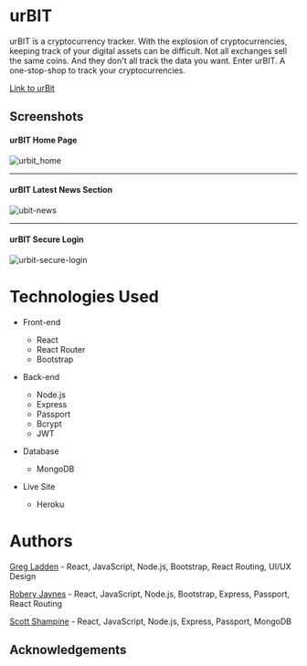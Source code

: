 # urBIT

urBIT is a cryptocurrency tracker. With the explosion of cryptocurrencies, keeping track of your digital assets can be difficult. Not all exchanges sell the same coins. And they don't all track the data you want. Enter urBIT. A one-stop-shop to track your cryptocurrencies. 

[Link to urBit](https://p3a.herokuapp.com/)

## Screenshots

#### urBIT Home Page

![urbit_home](https://user-images.githubusercontent.com/22949508/35466341-a1f0d1fa-02c8-11e8-86f2-26fd69e80886.png)

---

#### urBIT Latest News Section

![ubit-news](https://user-images.githubusercontent.com/22949508/35466420-4b279c7c-02c9-11e8-8bc5-305b5f6ab631.png)

---

#### urBIT Secure Login

![urbit-secure-login](https://user-images.githubusercontent.com/22949508/35466460-ba9a71ec-02c9-11e8-8ebc-4aa31460715c.png)



# Technologies Used

* Front-end
  * React
  * React Router
  * Bootstrap
 
* Back-end
  * Node.js
  * Express
  * Passport
  * Bcrypt
  * JWT

* Database
  * MongoDB

* Live Site
  * Heroku

# Authors

[Greg Ladden](https://github.com/gldigital) - React, JavaScript, Node.js, Bootstrap, React Routing, UI/UX Design

[Robery Jaynes](https://github.com/raj594) - React, JavaScript, Node.js, Bootstrap, Express, Passport, React Routing

[Scott Shampine](https://github.com/sshampine) - React, JavaScript, Node.js, Express, Passport, MongoDB

## Acknowledgements
